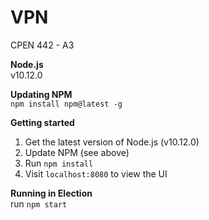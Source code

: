 # VPN
CPEN 442 - A3

**Node.js**  
v10.12.0

**Updating NPM**  
`npm install npm@latest -g`

**Getting started**  
1. Get the latest version of Node.js (v10.12.0)
2. Update NPM (see above)
3. Run `npm install`
4. Visit `localhost:8080` to view the UI

**Running in Election**  
  run `npm start`